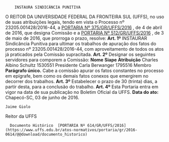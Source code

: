         INSTAURA SINDICÂNCIA PUNITIVA  

 O REITOR DA UNIVERSIDADE FEDERAL DA FRONTEIRA SUL (UFFS), no uso de suas atribuições legais, tendo em vista o Processo nº 23205.001428/2016-44, a [PORTARIA Nº 375/GR/UFFS/2016](https://www.uffs.edu.br/atos-normativos/portaria/gr/2016-0375)  , de 4 de abril de 2016, que designa Comissão e a [PORTARIA Nº 512/GR/UFFS/2016](https://www.uffs.edu.br/atos-normativos/portaria/gr/2016-0512)  , de 3 de maio de 2016, que prorroga o prazo, resolve:   **Art. 1º** INSTAURAR Sindicância Punitiva para ultimar os trabalhos de apuração dos fatos do processo nº 23205.001428/2016-44, com aproveitamento de todos os atos já praticados pela Comissão supracitada.   **Art. 2º** Designar os seguintes servidores para comporem a Comissão:     **Nome**    **Siape**    **Atribuição**      Charles Albino Schultz   1530551   Presidente     Carla Berwanger   1795516   Membro     **Parágrafo único.** Cabe a comissão apurar os fatos constantes no processo em epígrafe, bem como os demais fatos conexos que emergirem no decorrer dos trabalhos.   **Art. 3º** Estabelecer o prazo de 30 (trinta) dias, a partir desta, para a conclusão do trabalho.   **Art. 4º** Esta Portaria entra em vigor na data de sua publicação no Boletim Oficial da UFFS.      **Data do ato:** Chapecó-SC, 03 de junho de 2016.   
 

    Jaime Giolo   
 Reitor da UFFS 

      Documento Histórico  [PORTARIA Nº 614/GR/UFFS/2016](https://www.uffs.edu.br/atos-normativos/portaria/gr/2016-0614/@@download/documento_historico)     
      